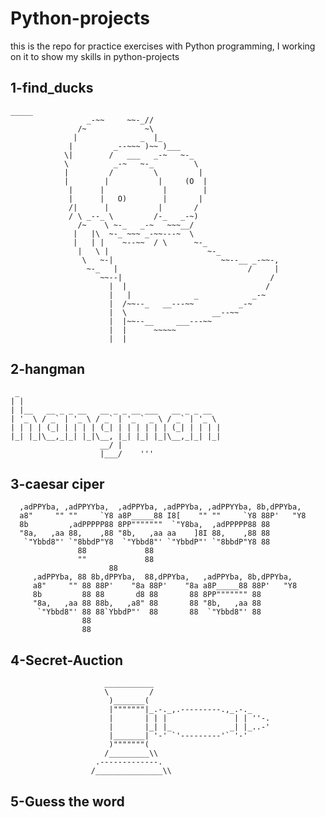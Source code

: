 # Python-projects

this is the repo for practice exercises with Python programming, I working on it to show my skills in python-projects
## 1-find_ducks
    _____
                     _-~~     ~~-_//
                   /~             ~\
                  |              _  |_
                 |         _--~~~ )~~ )___
                \|        /   ___   _-~   ~-_
                \          _-~   ~-_         \
                |         /         \         |
                |        |           |     (O  |
                 |      |             |        |
                 |      |   O)        |       |
                 /|      |           |       /
                 / \ _--_ \         /-_   _-~)
                   /~    \ ~-_   _-~   ~~~__/
                  |   |\  ~-_ ~~~ _-~~---~  \
                  |   | |    ~--~~  / \      ~-_
                   |   \ |                      ~-_
                    \   ~-|                        ~~--__ _-~~-,
                     ~-_   |                             /     |
                        ~~--|                                 /
                          |  |                               /
                          |   |              _            _-~
                          |  /~~--_   __---~~          _-~
                          |  \                   __--~~
                          |  |~~--__     ___---~~
                          |  |      ~~~~~
                          |  |

## 2-hangman
     _                                             
    | |                                            
    | |__   __ _ _ __   __ _ _ __ ___   __ _ _ __  
    | '_ \ / _` | '_ \ / _` | '_ ` _ \ / _` | '_ \ 
    | | | | (_| | | | | (_| | | | | | | (_| | | | |
    |_| |_|\__,_|_| |_|\__, |_| |_| |_|\__,_|_| |_|
                        __/ |                      
                        |___/    '''


## 3-caesar ciper
                    
      ,adPPYba, ,adPPYYba,  ,adPPYba, ,adPPYba, ,adPPYYba, 8b,dPPYba,  
      a8"     "" ""     `Y8 a8P_____88 I8[    "" ""     `Y8 88P'   "Y8  
      8b         ,adPPPPP88 8PP"""""""  `"Y8ba,  ,adPPPPP88 88          
      "8a,   ,aa 88,    ,88 "8b,   ,aa aa    ]8I 88,    ,88 88          
       `"Ybbd8"' `"8bbdP"Y8  `"Ybbd8"' `"YbbdP"' `"8bbdP"Y8 88   
                   88             88                                 
                   ""             88                                 
                          88                                 
         ,adPPYba, 88 8b,dPPYba,  88,dPPYba,   ,adPPYba, 8b,dPPYba,  
         a8"     "" 88 88P'    "8a 88P'    "8a a8P_____88 88P'   "Y8  
         8b         88 88       d8 88       88 8PP""""""" 88          
         "8a,   ,aa 88 88b,   ,a8" 88       88 "8b,   ,aa 88          
          `"Ybbd8"' 88 88`YbbdP"'  88       88  `"Ybbd8"' 88          
                    88                                             
                    88           



## 4-Secret-Auction

                         ___________
                         \         /
                          )_______(
                          |"""""""|_.-._,.---------.,_.-._
                          |       | | |               | | ''-.
                          |       |_| |_             _| |_..-'
                          |_______| '-' `'---------'` '-'
                          )"""""""(
                         /_________\\
                       .-------------.
                      /_______________\\


## 5-Guess the word
  
